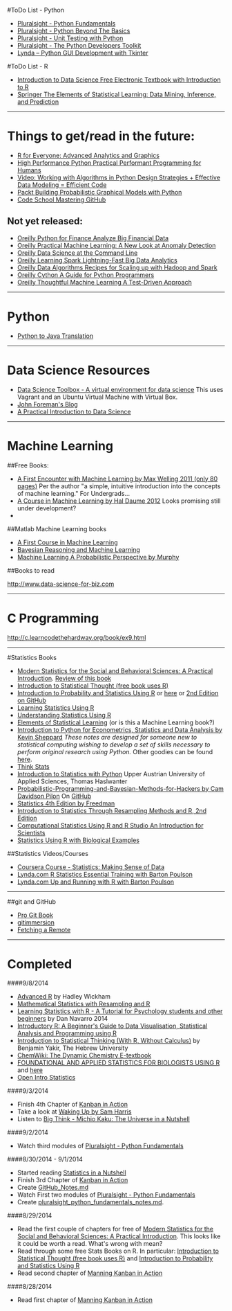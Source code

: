 #ToDo List - Python
- [Pluralsight - Python Fundamentals](http://pluralsight.com/training/Courses/Description/python-fundamentals)
- [Pluralsight - Python Beyond The Basics](http://pluralsight.com/training/Courses/TableOfContents/python-fundamentals)
- [Pluralsight - Unit Testing with Python](http://pluralsight.com/training/Courses/TableOfContents/unit-testing-python)
- [Pluralsight - The Python Developers Toolkit](http://pluralsight.com/training/Courses/TableOfContents/python-developers-toolkit)
- [Lynda – Python GUI Development with Tkinter](http://www.lynda.com/Tkinter-tutorials/Python-GUI-Development-Tkinter/163607-2.html)

#ToDo List - R
- [Introduction to Data Science Free Electronic Textbook with Introduction to R](http://jsresearch.net/)
- [Springer The Elements of Statistical Learning: Data Mining, Inference, and Prediction](http://statweb.stanford.edu/~tibs/ElemStatLearn/)





-------------------------------------
# Things to get/read in the future:
- [R for Everyone: Advanced Analytics and Graphics](http://www.jaredlander.com/r-for-everyone/)
- [High Performance Python Practical Performant Programming for Humans](http://shop.oreilly.com/product/0636920028963.do)
- [Video: Working with Algorithms in Python Design Strategies + Effective Data Modeling = Efficient Code](http://shop.oreilly.com/product/110000667.do)
- [Packt Building Probabilistic Graphical Models with Python](https://www.packtpub.com/big-data-and-business-intelligence/building-probabilistic-graphical-models-python)
- [Code School Mastering GitHub](https://www.codeschool.com/courses/mastering-github)

## Not yet released:
- [Oreilly Python for Finance Analyze Big Financial Data](http://shop.oreilly.com/product/0636920032441.do)
- [Oreilly Practical Machine Learning: A New Look at Anomaly Detection](http://shop.oreilly.com/product/0636920034650.do)
- [Oreilly Data Science at the Command Line](http://shop.oreilly.com/product/0636920032823.do)
- [Oreilly Learning Spark Lightning-Fast Big Data Analytics](http://shop.oreilly.com/product/0636920028512.do)
- [Oreilly Data Algorithms Recipes for Scaling up with Hadoop and Spark](http://shop.oreilly.com/product/0636920033950.do)
- [Oreilly Cython A Guide for Python Programmers](http://shop.oreilly.com/product/0636920033431.do)
- [Oreilly Thoughtful Machine Learning A Test-Driven Approach](http://shop.oreilly.com/product/0636920032298.do)


-------------------------------------

# Python
- [Python to Java Translation](http://home.wlu.edu/~lambertk/pythontojava/index.htm)

-------------------------------------
# Data Science Resources
- [Data Science Toolbox - A virtual environment for data science](http://datasciencetoolbox.org/)  This uses Vagrant and an Ubuntu Virtual Machine with Virtual Box.
- [John Foreman's Blog](http://www.john-foreman.com/blog)
- [A Practical Introduction to Data Science](http://www.zipfianacademy.com/blog/post/46864003608/a-practical-intro-to-data-science)


-------------------------------------
# Machine Learning

##Free Books:

-  [A First Encounter with Machine Learning by Max Welling 2011 (only 80 pages)](https://www.ics.uci.edu/~welling/teaching/ICS273Afall11/IntroMLBook.pdf) Per the author "a simple, intuitive introduction into the concepts of machine learning." For Undergrads...
-  [A Course in Machine Learning by Hal Daume 2012](http://ciml.info/dl/v0_8/ciml-v0_8-all.pdf) Looks promising still under development?
-  [](http://web4.cs.ucl.ac.uk/staff/D.Barber/textbook/250214.pdf)

##Matlab Machine Learning books
- [A First Course in Machine Learning](http://www.dcs.gla.ac.uk/~srogers/firstcourseml/#matlab)
- [Bayesian Reasoning and Machine Learning](http://web4.cs.ucl.ac.uk/staff/D.Barber/textbook/250214.pdf)
- [Machine Learning A Probabilistic Perspective by Murphy](http://www.cs.ubc.ca/~murphyk/MLbook/)


##Books to read

http://www.data-science-for-biz.com


-------------------------------------

# C Programming
http://c.learncodethehardway.org/book/ex9.html

-------------------------------------

#Statistics Books 
- [Modern Statistics for the Social and Behavioral Sciences: A Practical Introduction](http://www.crcpress.com/product/isbn/9781439834565).  [Review of this book](http://www.maa.org/publications/maa-reviews/modern-statistics-for-the-social-and-behavioral-sciences-a-practical-introduction)
- [Introduction to Statistical Thought (free book uses R)](http://www.math.umass.edu/~lavine/Book/book.html)
- [Introduction to Probability and Statistics Using R](http://ipsur.org/install.html) or [here](http://cran.r-project.org/web/packages/IPSUR/vignettes/IPSUR.pdf) or [2nd Edition on GitHub](https://github.com/gjkerns/IPSUR)
- [Learning Statistics Using R](http://www.amazon.com/Learning-Statistics-Randall-Ernest-Schumacker/dp/1452286299)
- [Understanding Statistics Using R](http://www.amazon.com/dp/1461462266/ref=rdr_ext_tmb)
- [Elements of Statistical Learning](http://statweb.stanford.edu/~tibs/ElemStatLearn/) (or is this a Machine Learning book?)
- [Introduction to Python for Econometrics, Statistics and Data Analysis by Kevin Sheppard](http://www.kevinsheppard.com/images/0/09/Python_introduction.pdf)  _These notes are designed for someone new to statistical computing wishing to develop a set of skills necessary to perform original research using Python._ Other goodies can be found [here](http://www.kevinsheppard.com/Python_for_Econometrics).
- [Think Stats](http://greenteapress.com/thinkstats/)
- [Introduction to Statistics with Python](http://work.thaslwanter.at/Stats/html/index.html) Upper Austrian University of Applied Sciences, Thomas Haslwanter
- [Probabilistic-Programming-and-Bayesian-Methods-for-Hackers by Cam Davidson Pilon](http://camdavidsonpilon.github.io/Probabilistic-Programming-and-Bayesian-Methods-for-Hackers/) On [GitHub](https://github.com/CamDavidsonPilon/Probabilistic-Programming-and-Bayesian-Methods-for-Hackers)
- [Statistics 4th Edition by Freedman](http://books.wwnorton.com/books/Statistics/)
- [Introduction to Statistics Through Resampling Methods and R, 2nd Edition](http://www.wiley.com/WileyCDA/WileyTitle/productCd-1118428218.html)
- [Computational Statistics Using R and R Studio An Introduction for Scientists](http://www.calvin.edu/~rpruim/talks/SC11/Seattle/RatSC11/Master-StatsForScience.pdf)
- [Statistics Using R with Biological Examples](http://cran.r-project.org/doc/contrib/Seefeld_StatsRBio.pdf)



##Statistics Videos/Courses
- [Coursera Course - Statistics: Making Sense of Data](https://class.coursera.org/introstats-001)
- [Lynda.com R Statistics Essential Training with Barton Poulson](http://www.lynda.com/R-tutorials/R-Statistics-Essential-Training/142447-2.html)
- [Lynda.com Up and Running with R with Barton Poulson](http://www.lynda.com/R-tutorials/Up-Running-R/120612-2.html)

-------------------------------------
##git and GitHub
- [Pro Git Book](http://git-scm.com/book)
- [gitimmersion](http://gitimmersion.com/)
- [Fetching a Remote](https://help.github.com/articles/fetching-a-remote)

-------------------------------------

# Completed
####9/8/2014
- [Advanced R](http://adv-r.had.co.nz/) by Hadley Wickham
- [Mathematical Statistics with Resampling and R](https://sites.google.com/site/chiharahesterberg/home)
- [Learning Statistics with R - A Tutorial for Psychology students and other beginners](http://health.adelaide.edu.au/psychology/ccs/teaching/lsr/) by Dan Navarro 2014
- [Introductory R: A Beginner's Guide to Data Visualisation, Statistical Analysis and Programming using R](http://www.introductoryr.co.uk/)
- [Introduction to Statistical Thinking (With R, Without Calculus)](http://pluto.huji.ac.il/~msby/StatThink/IntroStat.pdf) by Benjamin Yakir, The Hebrew University
- [ChemWiki: The Dynamic Chemistry E-textbook](http://chemwiki.ucdavis.edu/)
- [FOUNDATIONAL AND APPLIED STATISTICS FOR BIOLOGISTS USING R](http://www.isu.edu/~ahoken/book/) and [here](http://www.crcpress.com/product/isbn/9781439873380)
- [Open Intro Statistics](http://www.openintro.org/stat/)

####9/3/2014
- Finish 4th Chapter of [Kanban in Action](http://www.manning.com/hammarberg/)
- Take a look at [Waking Up by Sam Harris](http://www.samharris.org/blog/item/chapter-one)
- Listen to [Big Think - Michio Kaku: The Universe in a Nutshell](https://www.youtube.com/watch?v=0NbBjNiw4tk)

####9/2/2014
- Watch third modules of [Pluralsight - Python Fundamentals](http://pluralsight.com/training/Courses/Description/python-fundamentals)

####8/30/2014 - 9/1/2014
- Started reading [Statistics in a Nutshell](http://shop.oreilly.com/product/9780596510497.do)
- Finish 3rd Chapter of [Kanban in Action](http://www.manning.com/hammarberg/)
- Create [GitHub_Notes.md](https://github.com/dviar2718/DanWeb/blob/gh-pages/interests/GitHub_Notes.md)
- Watch First two modules of [Pluralsight - Python Fundamentals](http://pluralsight.com/training/Courses/Description/python-fundamentals)
- Create [pluralsight_python_fundamentals_notes.md](https://github.com/dviar2718/DanWeb/blob/gh-pages/interests/python/pluralsight_python_fundamentals_notes.md).

####8/29/2014
- Read the first couple of chapters for free of [Modern Statistics for the Social and Behavioral Sciences: A Practical Introduction](http://www.crcpress.com/product/isbn/9781439834565).  This looks like it could be worth a read.  What's wrong with mean?
- Read through some free Stats Books on R.  In particular: [Introduction to Statistical Thought (free book uses R)](http://www.math.umass.edu/~lavine/Book/book.html) and [Introduction to Probability and Statistics Using R](http://ipsur.org/install.html)
- Read second chapter of [Manning Kanban in Action](http://www.manning.com/hammarberg/)

####8/28/2014
- Read first chapter of [Manning Kanban in Action](http://www.manning.com/hammarberg/)



